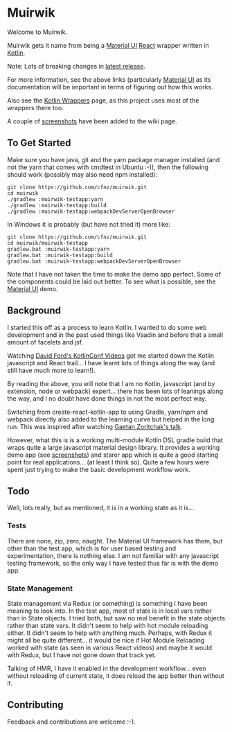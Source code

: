 # Muirwik

Welcome to Muirwik.

Muirwik gets it name from being a [Material UI](https://material-ui.com/) [React](https://reactjs.org/) wrapper written 
in [Kotlin](https://kotlinlang.org/).

Note: Lots of breaking changes in [latest release](https://github.com/cfnz/muirwik/wiki/Release-Notes).

For more information, see the above links (particularly [Material UI](https://material-ui.com/) as its documentation 
will be important in terms of figuring out how this works.

Also see the [Kotlin Wrappers](https://github.com/JetBrains/kotlin-wrappers) page, as this project uses most of the
wrappers there too.

A couple of [screenshots](https://github.com/cfnz/muirwik/wiki) have been added
to the wiki page.

## To Get Started
Make sure you have java, git and the yarn package manager installed (and not the yarn that comes with cmdtest in Ubuntu :-)), 
then the following should work (possibly may also need npm installed):

    git clone https://github.com/cfnz/muirwik.git
    cd muirwik
    ./gradlew :muirwik-testapp:yarn
    ./gradlew :muirwik-testapp:build
    ./gradlew :muirwik-testapp:webpackDevServerOpenBrowser

In Windows it is probably (but have not tried it) more like:

    git clone https://github.com/cfnz/muirwik.git
    cd muirwik/muirwik-testapp
    gradlew.bat :muirwik-testapp:yarn
    gradlew.bat :muirwik-testapp:build
    gradlew.bat :muirwik-testapp:webpackDevServerOpenBrowser

Note that I have not taken the time to make the demo app perfect. Some of the components could be
laid out better. To see what is possible, see the [Material UI](https://material-ui.com/) demo.

## Background
I started this off as a process to learn Kotlin. I wanted to do some web development and
in the past used things like Vaadin and before that a small amount of facelets and jsf. 

Watching [David Ford's KotlinConf Videos](https://www.youtube.com/watch?v=FDOECr-sT6U) got me started down the Kotlin 
javascript and React trail... I have learnt lots of things along the way (and still have much more to learn!).

By reading the above, you will note that I am no Kotlin, javascript (and by extension, node or webpack) expert... there
has been lots of leanings along the way, and I no doubt have done things in not the most perfect way.

Switching from create-react-kotlin-app to using Gradle, yarn/npm and webpack directly also added to the learning
curve but helped in the long run. This was inspired after watching [Gaetan Zoritchak's talk](https://www.youtube.com/watch?v=1Pu0TYJJ2Tw). 

However, what this is is a working multi-module Kotlin DSL gradle build that wraps quite a large javascript material 
design library. It provides a working demo app (see [screenshots](https://github.com/cfnz/muirwik/issues/1)) and starer
app which is quite a good starting point for real applications... (at least I think so). Quite a few hours were spent 
just trying to make the basic development workflow work.

## Todo
Well, lots really, but as mentioned, it is in a working state as it is...

### Tests
There are none, zip, zero, naught. The Material UI framework has them, but other than the test app, which is for user
based testing and experimentation, there is nothing else. I am not familiar with any javascript testing framework, so 
the only way I have tested thus far is with the demo app.

### State Management
State management via Redux (or something) is something I have been meaning to look into. In the test app, most of 
state is in local vars rather than in State objects. I tried both, but saw no real benefit in the state objects rather 
than state vars. It didn't seem to help with hot module reloading either. It didn't seem to help with anything much. 
Perhaps, with Redux it might all be quite different... it would be nice if Hot Module Reloading worked with state (as 
seen in various React videos) and maybe it would with Redux, but I have not gone down that track yet.

Talking of HMR, I have it enabled in the development workflow... even without reloading of current state, it does
reload the app better than without it. 

## Contributing
Feedback and contributions are welcome :-). 

